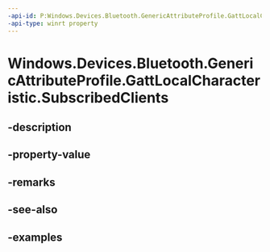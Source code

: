 ```yaml
---
-api-id: P:Windows.Devices.Bluetooth.GenericAttributeProfile.GattLocalCharacteristic.SubscribedClients
-api-type: winrt property
---
```


<!-- Property syntax.
public IVectorView<GattSubscribedClient> SubscribedClients { get; }
-->

# Windows.Devices.Bluetooth.GenericAttributeProfile.GattLocalCharacteristic.SubscribedClients

## -description

## -property-value

## -remarks

## -see-also

## -examples


